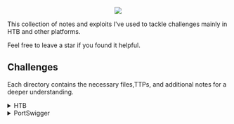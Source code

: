 
<p align="center">

<img src="https://labs.hackthebox.com/storage/teams/42d02bd0c73cb27e4ffc7862910ea1f4_cover.png"> 
  
</p>

This collection of notes and exploits  I've used to tackle challenges mainly in HTB and other platforms.

Feel free to leave a star if you found it helpful.

## Challenges

Each directory contains the necessary files,TTPs, and additional notes for a deeper understanding.


<details>
<br>
<summary> HTB </summary>
 
|No.|web|Hardware|
|:-:|:-------:|:-------:|
|1. |[PDFy](/PDFy/notes.md)|[Photon Lockdown](/hardware/Photon%20Lockdown/Photon%20Lockdown.md)


</details>

<details>
<br>
<summary> PortSwigger </summary>

|No.|sqli|
|:-:|:-------:|
|1. |[retrieving hidden data](/portSwigger/sqli/SQL-Lab01.md)|

</details>
